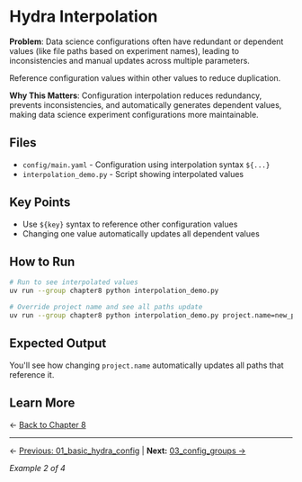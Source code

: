 # Hydra Interpolation

**Problem**: Data science configurations often have redundant or dependent values (like file paths based on experiment names), leading to inconsistencies and manual updates across multiple parameters.

Reference configuration values within other values to reduce duplication.

**Why This Matters**: Configuration interpolation reduces redundancy, prevents inconsistencies, and automatically generates dependent values, making data science experiment configurations more maintainable.

## Files

- `config/main.yaml` - Configuration using interpolation syntax `${...}`
- `interpolation_demo.py` - Script showing interpolated values

## Key Points

- Use `${key}` syntax to reference other configuration values
- Changing one value automatically updates all dependent values

## How to Run

```bash
# Run to see interpolated values
uv run --group chapter8 python interpolation_demo.py

# Override project name and see all paths update
uv run --group chapter8 python interpolation_demo.py project.name=new_project
```

## Expected Output

You'll see how changing `project.name` automatically updates all paths that reference it.

## Learn More

← [Back to Chapter 8](../README.md)

---

← [Previous: 01_basic_hydra_config](../01_basic_hydra_config/README.md) | **Next:** [03_config_groups →](../03_config_groups/README.md)

*Example 2 of 4*